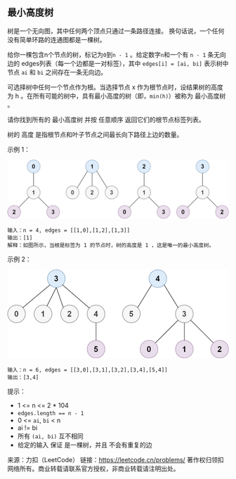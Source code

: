 ## 最小高度树

树是一个无向图，其中任何两个顶点只通过一条路径连接。 换句话说，一个任何没有简单环路的连通图都是一棵树。

给你一棵包含n个节点的树，标记为`0`到`n - 1` 。给定数字`n`和一个有 `n - 1` 条无向边的 edges列表（每一个边都是一对标签），其中 `edges[i] = [ai, bi]` 表示树中节点 `ai` 和 `bi` 之间存在一条无向边。

可选择树中任何一个节点作为根。当选择节点 x 作为根节点时，设结果树的高度为 h 。在所有可能的树中，具有最小高度的树（即，`min(h)`）被称为 最小高度树 。

请你找到所有的 最小高度树 并按 任意顺序 返回它们的根节点标签列表。

树的 高度 是指根节点和叶子节点之间最长向下路径上边的数量。

示例 1：

![](../images/310.minimum-height-trees.png)
```
输入：n = 4, edges = [[1,0],[1,2],[1,3]]
输出：[1]
解释：如图所示，当根是标签为 1 的节点时，树的高度是 1 ，这是唯一的最小高度树。
```

示例 2：

![img.png](../images/310.minimum-height-trees_1.png)
```
输入：n = 6, edges = [[3,0],[3,1],[3,2],[3,4],[5,4]]
输出：[3,4]
```

提示：

* 1 <= n <= 2 * 104
* `edges.length == n - 1`
* 0 <= `ai`, `bi` < n
* ai != bi
* 所有 `(ai, bi)` 互不相同
* 给定的输入 保证 是一棵树，并且 不会有重复的边

来源：力扣（LeetCode）
链接：https://leetcode.cn/problems/
著作权归领扣网络所有。商业转载请联系官方授权，非商业转载请注明出处。
